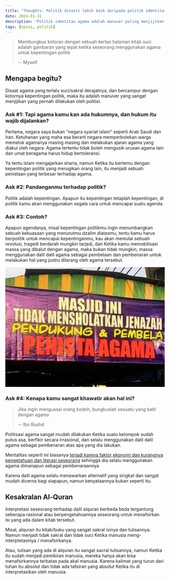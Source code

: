 ```yaml
---
title: "Thoughts: Politik dinasti lebih baik daripada politik identitas"
date: 2024-01-31
description: "Politik identitas agama adalah manuver paling menjijikan dalam berpolitik"
tags: [opini, politik]
---
```


> Membungkus kotoran dengan sebuah kertas halaman kitab suci adalah gambaran yang tepat ketika seseorang menggunakan agama untuk kepentingan politik
>
> -- Myself

## Mengapa begitu?

Disaat agama yang terlalu suci/sakral derajatnya, dan bercampur dengan kotornya kepentingan politik, maka itu adalah manuver yang sangat menjijikan yang pernah dilakukan oleh politisi.

### Ask #1: Tapi agama kamu kan ada hukumnya, dan hukum itu wajib dijalankan?

Pertama, negara saya bukan "negara syariat islam" seperti Arab Saudi dan Iran. Ketuhanan yang maha esa berarti negara memperbolekan warga memeluk agamanya masing masing dan melakukan ajaran agama yang diakui oleh negara. Agama tertentu tidak boleh mengusik urusan agama lain dan umat beragama harus hidup bertoleransi.

Ya tentu islam mengajarkan sharia, namun Ketika itu bertemu dengan kepentingan politik yang merugikan orang lain, itu menjadi sebuah penistaan yang terbesar terhadap agama.

### Ask #2: Pandanganmu terhadap politik?

Politik adalah kepentingan. Apapun itu kepentingan tetaplah kepentingan, di politik kamu akan menggunakan segala cara untuk mencapai suatu agenda.

### Ask #3: Contoh?

Apapun agendanya, misal kepentingan politikmu ingin menumbangkan sebuah kekuasaan yang menurutmu dzalim diatasmu, tentu kamu harus berpolitik untuk mencapai kepentinganmu, kau akan memulai sebuah revolusi, tragedi berdarah mungkin tarjadi, dan Ketika kamu memobilisasi massa yang dibalut dengan agama, maka bukan tidak mungkin, massa menggunakan dalil dalil agama sebagai pembelaan dan pembenaran untuk melakukan hal yang justru dilarang oleh agama tersebut.

![blunderahok](img/img01.jpeg "Blunder sang Ahok")

### Ask #4: Kenapa kamu sangat khawatir akan hal ini?

> Jika ingin menguasai orang bodoh, bungkuslah sesuatu yang batil dengan agama
>
> -- Ibn Rushd

Politisasi agama sangat mudah dilakukan Ketika suatu kelompok sudah putus asa, berfikir secara irrasional, dan selalu menggunakan dalil dalil agama sebagai pembenaran atas apa yang dia lakukan.

Mentalitas seperti ini biasanya <u>terjadi karena faktor ekonomi dan kurangnya pengetahuan dan literasi seseorang</u> sehingga dia selalu menggunakan agama dimanapun sebagai pembenaraannya

Karena dalil agama selalu menawarkan alternatif yang singkat dan sangat mudah dicerna bagi siapapun, namun kenyataannya bukan seperti itu.

## Kesakralan Al-Quran

Interpretasi seseorang terhadap dalil alquran berbeda beda tergantung seberapa rasional atau berpengetahuannya seseorang untuk menafsirkan isi yang ada dalam kitab tersebut.

Misal, alquran itu kitab/buku yang sangat sakral isinya dan tulisannya. Namun menjadi tidak sakral dan tidak suci Ketika manusia meng-interptetasinya / menafsirkanya.

Atau, tulisan yang ada di alquran itu sangat sacral tulisannya, namun Ketika itu sudah menjadi pemikiran manusia, mereka hanya akan bisa menafsirkannya terbatas pada akal manusia. Karena kalimat yang turun dari tuhan itu absolut dan tidak ada tafsiran yang absolut Ketika itu di interpretasikan oleh manusia.

